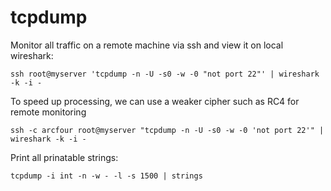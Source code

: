 tcpdump
===

Monitor all traffic on a remote machine via ssh and view it on local wireshark:

`ssh root@myserver 'tcpdump -n -U -s0 -w -0 "not port 22"' | wireshark -k -i -`

To speed up processing, we can use a weaker cipher such as RC4 for remote monitoring

`ssh -c arcfour root@myserver "tcpdump -n -U -s0 -w -0 'not port 22'" | wireshark -k -i -`

Print all prinatable strings:

`tcpdump -i int -n -w - -l -s 1500 | strings`




